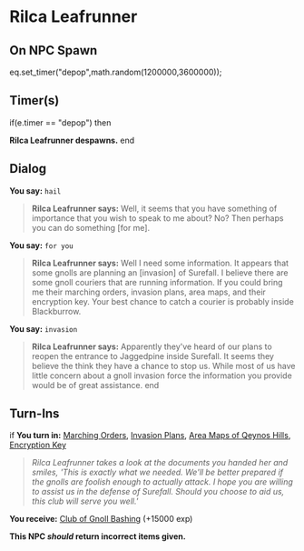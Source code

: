 # Rilca Leafrunner
## On NPC Spawn

eq.set_timer("depop",math.random(1200000,3600000));
## Timer(s)

if(e.timer == "depop") then


**Rilca Leafrunner despawns.**
end

## Dialog

**You say:** `hail`



>**Rilca Leafrunner says:** Well, it seems that you have something of importance that you wish to speak to me about? No? Then perhaps you can do something [for me].

**You say:** `for you`



>**Rilca Leafrunner says:** Well I need some information. It appears that some gnolls are planning an [invasion] of Surefall. I believe there are some gnoll couriers that are running information. If you could bring me their marching orders, invasion plans, area maps, and their encryption key. Your best chance to catch a courier is probably inside Blackburrow.

**You say:** `invasion`



>**Rilca Leafrunner says:** Apparently they've heard of our plans to reopen the entrance to Jaggedpine inside Surefall. It seems they believe the think they have a chance to stop us. While most of us have little concern about a gnoll invasion force the information you provide would be of great assistance.
end

## Turn-Ins




if **You turn in:** [Marching Orders](/item/15931), [Invasion Plans](/item/15932), [Area Maps of Qeynos Hills](/item/15933), [Encryption Key](/item/15934)


>*Rilca Leafrunner takes a look at the documents you handed her and smiles, 'This is exactly what we needed. We'll be better prepared if the gnolls are foolish enough to actually attack. I hope you are willing to assist us in the defense of Surefall. Should you choose to aid us, this club will serve you well.'*


 **You receive:**  [Club of Gnoll Bashing](/item/15935) (+15000 exp)

**This NPC *should* return incorrect items given.**
